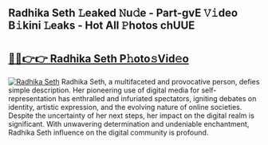 ## Radhika Seth 𝙻eaked 𝙽u𝚍e - Part-gvE 𝚅𝚒deo B𝚒kini 𝙻eaks - Hot All 𝙿hotos chUUE

# <h2><a href="http://ld5t4p.urlbe.top/?page=Radhika+Seth">🔗🔗👉👉 Radhika Seth P𝚑oto𝚜Vid𝚎o</a></h2>

[![Radhika Seth](https://i.imgur.com/eBuTRDB.gif)](http://ld5t4p.urlbe.top/?page=Radhika+Seth)
Radhika Seth, a multifaceted and provocative person, defies simple description. Her pioneering use of digital media for self-representation has enthralled and infuriated spectators, igniting debates on identity, artistic expression, and the evolving nature of online societies. Despite the uncertainty of her next steps, her impact on the digital realm is significant. With unwavering determination and undeniable enchantment, Radhika Seth influence on the digital community is profound.

